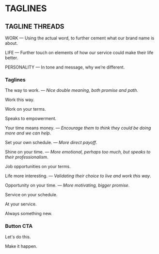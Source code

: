 # TAGLINES

## TAGLINE THREADS
WORK — Using the actual word, to further cement what our brand name is about.

LIFE — Further touch on elements of how our service could make their life better.

PERSONALITY — In tone and message, why we’re different.

### Taglines

The way to work. — _Nice double meaning, both promise and path_.

Work this way.

Work on your terms.

Speaks to empowerment.

Your time means money. — _Encourage them to think they could be doing more and we can help_.

Set your own schedule. — _More direct payoff_.

Shine on your time. — _More emotional, perhaps too much, but speaks to their professionalism_.

Job opportunities on your terms.

Life more interesting. — _Validating their choice to live and work this way_.

Opportunity on your time. — _More motivating, bigger promise_.

Service on your schedule.

At your service.

Always something new.


### Button CTA
Let's do this.

Make it happen.
